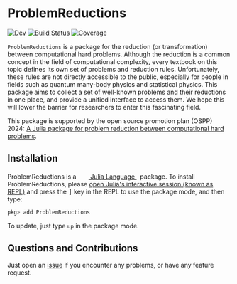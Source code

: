 # ProblemReductions

[![Dev](https://img.shields.io/badge/docs-dev-blue.svg)](https://GiggleLiu.github.io/ProblemReductions.jl/dev/)
[![Build Status](https://github.com/GiggleLiu/ProblemReductions.jl/actions/workflows/CI.yml/badge.svg?branch=main)](https://github.com/GiggleLiu/ProblemReductions.jl/actions/workflows/CI.yml?query=branch%3Amain)
[![Coverage](https://codecov.io/gh/GiggleLiu/ProblemReductions.jl/branch/main/graph/badge.svg)](https://codecov.io/gh/GiggleLiu/ProblemReductions.jl)

`ProblemReductions` is a package for the reduction (or transformation) between computational hard problems. Although the reduction is a common concept in the field of computational complexity, every textbook on this topic defines its own set of problems and reduction rules. Unfortunately, these rules are not directly accessible to the public, especially for people in fields such as quantum many-body physics and statistical physics. This package aims to collect a set of well-known problems and their reductions in one place, and provide a unified interface to access them. We hope this will lower the barrier for researchers to enter this fascinating field.

This package is supported by the open source promotion plan (OSPP) 2024: [A Julia package for problem reduction between computational hard problems](https://github.com/JuliaCN/ProjectIdeas/tree/main/problem-reduction).


## Installation

<p>
ProblemReductions is a &nbsp;
    <a href="https://julialang.org">
        <img src="https://raw.githubusercontent.com/JuliaLang/julia-logo-graphics/master/images/julia.ico" width="16em">
        Julia Language
    </a>
    &nbsp; package. To install ProblemReductions,
    please <a href="https://docs.julialang.org/en/v1/manual/getting-started/">open
    Julia's interactive session (known as REPL)</a> and press the <kbd>]</kbd> key in the REPL to use the package mode, and then type:
</p>

```julia
pkg> add ProblemReductions
```

To update, just type `up` in the package mode.

## Questions and Contributions

Just open an [issue](https://github.com/GiggleLiu/ProblemReductions.jl/issues) if you encounter any problems, or have any feature request.

